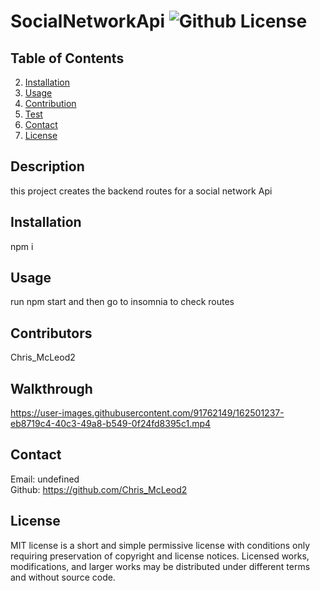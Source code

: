 # SocialNetworkApi ![Github License](https://img.shields.io/badge/license-MIT-green.svg)

  ## Table of Contents

  
  2. [Installation](#installation)
  3. [Usage](#usage)
  4. [Contribution](#contribution)
  5. [Test](#test)
  6. [Contact](#contact)
  7. [License](#license)
  

  ## Description
  this project creates the backend routes for a social network Api


  ## Installation
  npm i

  
  ## Usage
  run npm start and then go to insomnia to check routes


  ## Contributors
  Chris_McLeod2
  
  ## Walkthrough
  https://user-images.githubusercontent.com/91762149/162501237-eb8719c4-40c3-49a8-b549-0f24fd8395c1.mp4


  ## Contact
  Email: undefined   
  Github: https://github.com/Chris_McLeod2 


  ## License
  MIT license is a short and simple permissive license with conditions only requiring preservation of copyright and license notices. Licensed works, modifications, and larger works may be distributed under different terms and without source code.


  
